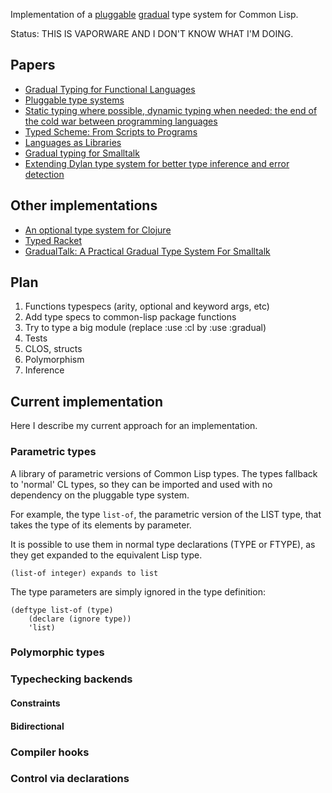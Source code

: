 Implementation of a [pluggable](http://bracha.org/pluggable-types.pdf "Pluggable type systems") [gradual](http://ecee.colorado.edu/~siek/gradualtyping.html "Gradual typing") type system for Common Lisp.

Status: THIS IS VAPORWARE AND I DON'T KNOW WHAT I'M DOING.

## Papers

* [Gradual Typing for Functional Languages](http://www.cs.colorado.edu/~siek/pubs/pubs/2006/siek06:_gradual.pdf)
* [Pluggable type systems](http://citeseerx.ist.psu.edu/viewdoc/summary?doi=10.1.1.175.1460)
* [Static typing where possible, dynamic typing when needed: the end of the cold war between programming languages](http://citeseerx.ist.psu.edu/viewdoc/download?doi=10.1.1.69.5966&rep=rep1&type=pdf)
* [Typed Scheme: From Scripts to Programs](http://www.ccs.neu.edu/racket/pubs/dissertation-tobin-hochstadt.pdf)
* [Languages as Libraries](http://www.cs.utah.edu/plt/publications/pldi11-tscff.pdf)
* [Gradual typing for Smalltalk](http://pleiad.cl/research/publications?key=allendeAl-scp2013)
* [Extending Dylan type system for better type inference and error detection](https://www.researchgate.net/publication/228771491_Extending_Dylan's_type_system_for_better_type_inference_and_error_detection)

## Other implementations

* [An optional type system for Clojure](https://github.com/clojure/core.typed)
* [Typed Racket](http://docs.racket-lang.org/ts-guide/)
* [GradualTalk: A Practical Gradual Type System For Smalltalk](http://pleiad.cl/research/software/gradualtalk)

## Plan

1. Functions typespecs (arity, optional and keyword args, etc)
2. Add type specs to common-lisp package functions
3. Try to type a big module (replace :use :cl by :use :gradual)
4. Tests
5. CLOS, structs
6. Polymorphism
7. Inference

## Current implementation

Here I describe my current approach for an implementation.

### Parametric types

A library of parametric versions of Common Lisp types. The types fallback to 'normal' CL types, so they can be imported and used with no dependency on the pluggable type system.

For example, the type `list-of`, the parametric version of the LIST type, that takes the type of its elements by parameter.

It is possible to use them in normal type declarations (TYPE or FTYPE), as they get expanded to the equivalent Lisp type.

    (list-of integer) expands to list
    
The type parameters are simply ignored in the type definition:

    (deftype list-of (type)
        (declare (ignore type))
        'list)
        
### Polymorphic types

### Typechecking backends

#### Constraints

#### Bidirectional

### Compiler hooks

### Control via declarations
